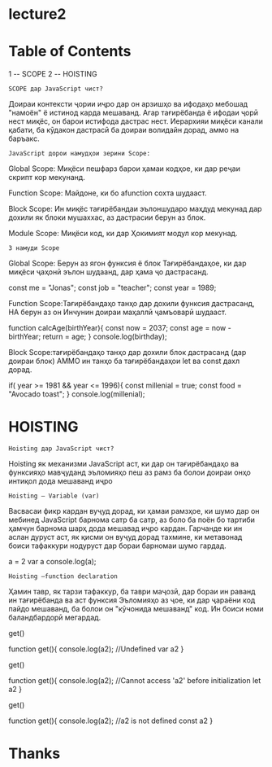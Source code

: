 
# lecture2

# Table of Contents

1 -- SCOPE
2 -- HOISTING

    SCOPE дар JavaScript чист?

Доираи контексти ҷории иҷро дар он арзишҳо ва ифодаҳо мебошад
"намоён" ё истинод карда мешаванд. Агар тағирёбанда ё ифодаи ҷорӣ нест
миқёс, он барои истифода дастрас нест. Иерархияи миқёси канали қабати,
ба кӯдакон дастрасӣ ба доираи волидайн дорад, аммо на баръакс.

    JavaScript дорои намудҳои зерини Scope:
Global Scope: Миқёси пешфарз барои ҳамаи кодҳое, ки дар реҷаи
скрипт кор мекунанд.

Function Scope: Майдоне, ки бо afunction сохта шудааст.

Block Scope: Ин миқёс тағирёбандаи эълоншударо маҳдуд мекунад
дар дохили як блоки мушаххас, аз дастрасии берун аз блок.

Module Scope: Миқёси код, ки дар Ҳокимият модул кор мекунад.

    3 намуди Scope

Global Scope: Берун аз ягон функсия ё блок
Тағирёбандаҳое, ки дар миқёси
ҷаҳонӣ эълон шудаанд, дар ҳама
ҷо дастрасанд.

const  me = "Jonas";
const job = "teacher";
const year = 1989;

Function Scope:Тағирёбандаҳо танҳо дар дохили
функсия дастрасанд, НА берун аз он
Инчунин доираи маҳаллӣ
ҷамъоварӣ шудааст.

function calcAge(birthYear){
    const now = 2037;
    const age = now - birthYear;
    return = age;
}
console.log(birthday);

Block Scope:тағирёбандаҳо танҳо дар дохили
блок дастрасанд (дар доираи блок)
АММО ин танҳо ба тағирёбандаҳои
let ва const дахл дорад.

if( year >= 1981 && year <= 1996){
    const millenial = true;
    const food = "Avocado toast";
}
console.log(millenial);


# HOISTING

    Hoisting дар JavaScript чист?

Hoisting як механизми JavaScript аст, ки дар он тағирёбандаҳо ва
функсияҳо мавҷуданд
эъломияҳо пеш аз рамз ба болои доираи онҳо интиқол дода мешаванд
иҷро

    Hoisting – Variable (var)

Васвасаи фикр кардан вуҷуд дорад, ки ҳамаи рамзҳое, ки шумо дар он
мебинед JavaScript
барнома сатр ба сатр, аз боло ба поён бо тартиби ҳамчун барнома шарҳ
дода мешавад иҷро кардан. Гарчанде ки ин аслан дуруст аст, як қисми он
вуҷуд дорад
тахмине, ки метавонад боиси тафаккури нодуруст дар бораи барномаи
шумо гардад.

a = 2
var a
console.log(a);

    Hoisting –function declaration
Ҳамин тавр, як тарзи тафаккур, ба таври маҷозӣ, дар бораи ин
раванд ин тағирёбанда ва аст функсия
Эъломияҳо аз ҷое, ки дар ҷараёни код пайдо мешаванд, ба болои
он "кӯчонида мешаванд"
код. Ин боиси номи баландбардорӣ мегардад.

get()

function get(){
    console.log(a2); //Undefined
    var a2
}

get()

function get(){
    console.log(a2); //Cannot access 'a2' before initialization
    let a2
}

get()

function get(){
    console.log(a2); //a2 is not defined
    const a2
}

# Thanks
    




